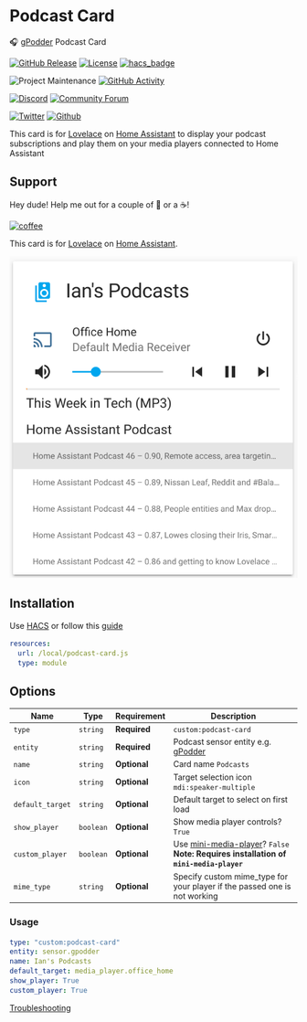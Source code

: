 # Podcast Card

🎧 [gPodder](https://gpodder.net/) Podcast Card

[![GitHub Release][releases-shield]][releases]
[![License][license-shield]](LICENSE.md)
[![hacs_badge](https://img.shields.io/badge/HACS-Default-orange.svg?style=for-the-badge)](https://github.com/custom-components/hacs)

![Project Maintenance][maintenance-shield]
[![GitHub Activity][commits-shield]][commits]

[![Discord][discord-shield]][discord]
[![Community Forum][forum-shield]][forum]

[![Twitter][twitter]][twitter]
[![Github][github]][github]

This card is for [Lovelace](https://www.home-assistant.io/lovelace) on [Home Assistant](https://www.home-assistant.io/) to display your podcast subscriptions and play them on your media players connected to Home Assistant

## Support

Hey dude! Help me out for a couple of :beers: or a :coffee:!

[![coffee](https://www.buymeacoffee.com/assets/img/custom_images/black_img.png)](https://www.buymeacoffee.com/zJtVxUAgH)

This card is for [Lovelace](https://www.home-assistant.io/lovelace) on [Home Assistant](https://www.home-assistant.io/).

![example](example.png)

## Installation

Use [HACS](https://hacs.xyz) or follow this [guide](https://github.com/thomasloven/hass-config/wiki/Lovelace-Plugins)

```yaml
resources:
  url: /local/podcast-card.js
  type: module
```

## Options

| Name             | Type      | Requirement  | Description                                                                                                                          |
| ---------------- | --------- | ------------ | ------------------------------------------------------------------------------------------------------------------------------------ |
| `type`           | `string`  | **Required** | `custom:podcast-card`                                                                                                                |
| `entity`         | `string`  | **Required** | Podcast sensor entity e.g. [gPodder](https://github.com/custom-components/gpodder)                                                   |
| `name`           | `string`  | **Optional** | Card name `Podcasts`                                                                                                                 |
| `icon`           | `string`  | **Optional** | Target selection icon `mdi:speaker-multiple`                                                                                         |
| `default_target` | `string`  | **Optional** | Default target to select on first load                                                                                               |
| `show_player`    | `boolean` | **Optional** | Show media player controls? `True`                                                                                                   |
| `custom_player`  | `boolean` | **Optional** | Use [mini-media-player](https://github.com/kalkih/mini-media-player)? `False` **Note: Requires installation of `mini-media-player`** |
| `mime_type`      | `string`  | **Optional** | Specify custom mime_type for your player if the passed one is not working                                                            |

### Usage

```yaml
type: "custom:podcast-card"
entity: sensor.gpodder
name: Ian's Podcasts
default_target: media_player.office_home
show_player: True
custom_player: True
```

[Troubleshooting](https://github.com/thomasloven/hass-config/wiki/Lovelace-Plugins)

[commits-shield]: https://img.shields.io/github/commit-activity/y/iantrich/podcast-card.svg?style=for-the-badge
[commits]: https://github.com/iantrich/podcast-card/commits/master
[discord]: https://discord.gg/Qa5fW2R
[discord-shield]: https://img.shields.io/discord/330944238910963714.svg?style=for-the-badge
[forum-shield]: https://img.shields.io/badge/community-forum-brightgreen.svg?style=for-the-badge
[forum]: https://community.home-assistant.io/t/podcast-card-component-for-gpodder/106758
[license-shield]: https://img.shields.io/github/license/iantrich/podcast-card.svg?style=for-the-badge
[maintenance-shield]: https://img.shields.io/badge/maintainer-Ian%20Richardson%20%40iantrich-blue.svg?style=for-the-badge
[releases-shield]: https://img.shields.io/github/release/iantrich/podcast-card.svg?style=for-the-badge
[releases]: https://github.com/iantrich/podcast-card/releases
[twitter]: https://img.shields.io/twitter/follow/iantrich.svg?style=social
[github]: https://img.shields.io/github/followers/iantrich.svg?style=social
